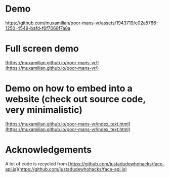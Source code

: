 # Demo
https://github.com/muxamilian/poor-mans-vr/assets/1943719/e02a5766-1250-4549-bafd-f6f7068f7a8a

# Full screen demo
[https://muxamilian.github.io/poor-mans-vr/](https://muxamilian.github.io/poor-mans-vr/)

# Demo on how to embed into a website (check out source code, very minimalistic)
[https://muxamilian.github.io/poor-mans-vr/index_text.html](https://muxamilian.github.io/poor-mans-vr/index_text.html)

# Acknowledgements
A lot of code is recycled from [https://github.com/justadudewhohacks/face-api.js](https://github.com/justadudewhohacks/face-api.js)
